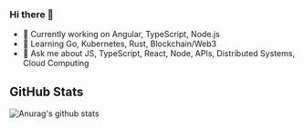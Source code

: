 ### Hi there 👋

- 🔭 Currently working on Angular, TypeScript, Node.js
- 🌱 Learning Go, Kubernetes, Rust, Blockchain/Web3
- 💬 Ask me about JS, TypeScript, React, Node, APIs, Distributed Systems, Cloud Computing
<!-- - 📫 How to reach me: ... -->
<!-- - 👯 I’m looking to collaborate on  -->
<!-- - 🤔 I’m looking for help with ... -->
<!-- - ⚡ Fun fact: ... -->

## GitHub Stats

![Anurag's github stats](https://github-readme-stats.vercel.app/api?username=kabandr&show_icons=true&theme=radical)

<!--
**kabandr/kabandr** is a ✨ _special_ ✨ repository because its `README.md` (this file) appears on your GitHub profile.
-->

